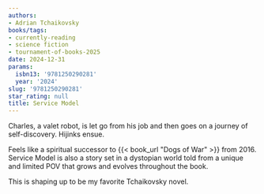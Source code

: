 ```yaml
---
authors:
- Adrian Tchaikovsky
books/tags:
- currently-reading
- science fiction
- tournament-of-books-2025
date: 2024-12-31
params:
  isbn13: '9781250290281'
  year: '2024'
slug: '9781250290281'
star_rating: null
title: Service Model
---
```


Charles, a valet robot, is let go from his job and then goes on a journey of self-discovery. Hijinks ensue.

<!--more-->

Feels like a spiritual successor to {{< book_url "Dogs of War" >}} from 2016. Service Model is also a story set in a dystopian world told from a unique and limited POV that grows and evolves throughout the book.

This is shaping up to be my favorite Tchaikovsky novel.
